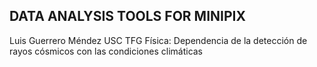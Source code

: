 ## DATA ANALYSIS TOOLS FOR MINIPIX 
Luis Guerrero Méndez USC
TFG Física: Dependencia de la detección de rayos cósmicos con las condiciones climáticas

